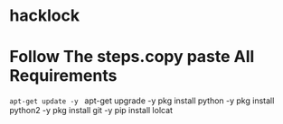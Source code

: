 # hacklock
# Follow The steps.copy paste All Requirements
``apt-get update -y ``
apt-get upgrade -y
pkg install python -y
pkg install python2 -y
pkg install git -y
pip install lolcat
